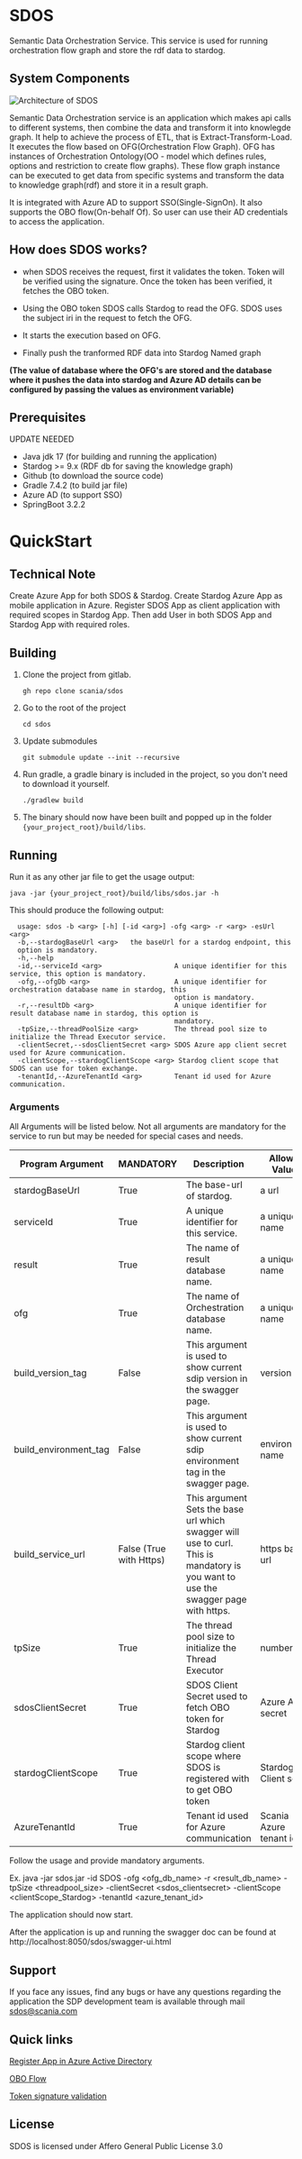 # SDOS

Semantic Data Orchestration Service. This service is used for running orchestration flow graph and store the rdf data 
to stardog.

## System Components

![Architecture of SDOS](doc/resources/SDOS_opensource_arch.png)

Semantic Data Orchestration service is an application which makes api calls to different systems, then combine the data 
and transform it into knowlegde graph. It help to achieve the process of ETL, that is Extract-Transform-Load. It 
executes the flow based on OFG(Orchestration Flow Graph). OFG has instances of Orchestration Ontology(OO - model which 
defines rules, options and restriction to create flow 
graphs). These flow graph instance can be executed to get data from specific systems and transform the data to knowledge
graph(rdf) and store it in a result graph. 

It is integrated with Azure AD to support SSO(Single-SignOn). It also supports the OBO flow(On-behalf Of). So user can 
use their AD credentials to access the application. 

## How does SDOS works?
* when SDOS receives the request, first it validates the token. Token will be verified using the signature. Once the token
  has been verified, it fetches the OBO token.  

* Using the OBO token SDOS calls Stardog to read the OFG. SDOS uses the subject iri in the request to fetch the OFG.

* It starts the execution based on OFG.

* Finally push the tranformed RDF data into Stardog Named graph

**(The value of database where the OFG's are stored and the database where it pushes the data into stardog and Azure AD details can 
be configured by passing the values as environment variable)**

## Prerequisites

UPDATE NEEDED

- Java jdk 17 (for building and running the application)
- Stardog >= 9.x (RDF db for saving the knowledge graph)
- Github (to download the source code)
- Gradle 7.4.2 (to build jar file)
- Azure AD (to support SSO)
- SpringBoot 3.2.2

# QuickStart
## Technical Note

Create Azure App for both SDOS & Stardog. Create Stardog Azure App as mobile application in Azure. Register SDOS App as client 
application with required scopes in Stardog App. Then add User in both SDOS App and Stardog 
App with required roles.

## Building

1. Clone the project from gitlab.

   ```
   gh repo clone scania/sdos
   ```

2. Go to the root of the project

   ```	
   cd sdos
   ```

3. Update submodules

   ```
   git submodule update --init --recursive
   ```

4. Run gradle, a gradle binary is included in the project, so you don't need to download it
   yourself.

   ```
   ./gradlew build
   ```

5. The binary should now have been built and popped up in the
   folder `{your_project_root}/build/libs`.

## Running

Run it as any other jar file to get the usage output:

	java -jar {your_project_root}/build/libs/sdos.jar -h

This should produce the following output:

      usage: sdos -b <arg> [-h] [-id <arg>] -ofg <arg> -r <arg> -esUrl <arg>
      -b,--stardogBaseUrl <arg>   the baseUrl for a stardog endpoint, this
      option is mandatory.
      -h,--help
      -id,--serviceId <arg>                  A unique identifier for this service, this option is mandatory.
      -ofg,--ofgDb <arg>                     A unique identifier for orchestration database name in stardog, this 
                                             option is mandatory.
      -r,--resultDb <arg>                    A unique identifier for result database name in stardog, this option is 
                                             mandatory.
      -tpSize,--threadPoolSize <arg>         The thread pool size to initialize the Thread Executor service.
      -clientSecret,--sdosClientSecret <arg> SDOS Azure app client secret used for Azure communication.
      -clientScope,--stardogClientScope <arg> Stardog client scope that SDOS can use for token exchange.
      -tenantId,--AzureTenantId <arg>        Tenant id used for Azure communication.

### Arguments

All Arguments will be listed below. Not all arguments are mandatory for the service to run but may
be needed for special cases and needs.

| Program Argument      | MANDATORY               | Description                                                                                                                       | Allowed Values         | Image-build-command                                       | Environment Name   |
|-----------------------|-------------------------|-----------------------------------------------------------------------------------------------------------------------------------|------------------------|-----------------------------------------------------------|--------------------| 
| stardogBaseUrl        | True                    | The base-url of stardog.                                                                                                          | a url                  | --build-arg stardogBaseUrl=http://localhost:8080          | stardog_url        |
| serviceId             | True                    | A unique identifier for this service.                                                                                             | a unique name          | --build-arg serviceId=SDOS                                | serviceIdVar       |
| result                | True                    | The name of result database name.                                                                                                 | a unique name          | --build-arg resultDb=result                               | resultDbNameVar    |
| ofg                   | True                    | The name of Orchestration database name.                                                                                          | a unique name          | --build-arg ofgDb=ofg                                     | ofgDbName          |
| build_version_tag     | False                   | This argument is used to show current sdip version in the swagger page.                                                           | version tag            | --build-arg build_version_tag=4.0.0                       | version_tag        |
| build_environment_tag | False                   | This argument is used to show current sdip environment tag in the swagger page.                                                   | environment name       | --build-arg build_environment_tag=sandbox                 | environment_tag    |
| build_service_url     | False (True with Https) | This argument Sets the base url which swagger will use to curl. This is mandatory is you want to use the swagger page with https. | https base url         | --build-arg build_service_url=https://localhost:8050/sdos | service_url        |
| tpSize                | True                    | The thread pool size to initialize the Thread Executor                                                                            | number                 | --build-arg threadPoolSize=100                            | threadPool_Size    |
| sdosClientSecret      | True                    | SDOS Client Secret used to fetch OBO token for Stardog                                                                            | Azure App secret       | --build-arg sdosClientSecret=<app_secret>                 | sdosClientSecret   |
| stardogClientScope    | True                    | Stardog client scope where SDOS is registered with to get OBO token                                                               | Stardog Client scope   | --build-arg stardogClientScope=<stardog_clientScope>      | stardogClientScope |
| AzureTenantId         | True                    | Tenant id used for Azure communication                                                                                            | Scania Azure tenant id | --build-arg=<tenant_id>                                   | azureTenantId      |

Follow the usage and provide mandatory arguments. 

   Ex. java -jar sdos.jar -id SDOS -ofg <ofg_db_name> -r <result_db_name> -tpSize <threadpool_size> -clientSecret <sdos_clientsecret> -clientScope <clientScope_Stardog> -tenantId <azure_tenant_id>

The application should now start.

After the application is up and running the swagger doc can be found
at http://localhost:8050/sdos/swagger-ui.html

## Support

If you face any issues, find any bugs or have any questions regarding the application the SDP
development team is available through mail [sdos@scania.com](mailto:sdos@scania.com)

## Quick links

[Register App in Azure Active Directory](https://learn.microsoft.com/en-us/entra/identity-platform/quickstart-register-app)

[OBO Flow](https://learn.microsoft.com/en-us/entra/identity-platform/v2-oauth2-on-behalf-of-flow)

[Token signature validation](https://www.voitanos.io/blog/validating-entra-id-generated-oauth-tokens/)


## License
SDOS is licensed under Affero General Public License 3.0 
